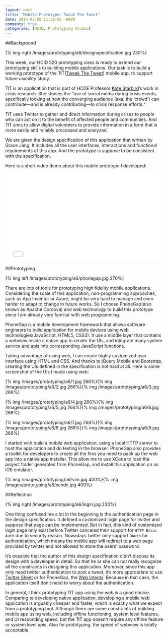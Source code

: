 ```yaml
---
layout: post
title: "Mobile Prototype: Tweak The Tweet"
date: 2014-02-28 11:30:05 -0800
comments: true
categories: [HCID, Prototyping Studio]
---
```


##Background

{% img right /images/prototyping/a6/designspecification.jpg 230%}

This week, our HCID 520 prototyping class is ready to extend our prototyping skills to building mobile applications. Our task is to build a working prototype of the TtT([Tweak The Tweet](http://faculty.washington.edu/kstarbi/tweak-the-tweet.html)) mobile app, to support future usability study. 

TtT is an application that is part of HCDE Professor [Kate Starbird](http://faculty.washington.edu/kstarbi/)’s work in crisis research. She studies the “use of social media during crisis events, specifically looking at how the converging audience (aka, the ‘crowd’) can contribute—and is already contributing—to crisis response efforts.“

TtT uses Twitter to gather and direct information during crises to people who can act on it to the benefit of affected people and communities. And TtT aims to allow digital volunteers to provide information in a form that is more easily and reliably processed and analyzed.

We are given the design specification of this application that written by Grace Jang. It includes all the user interfaces, interactions and functional requirements of this app. And the prototype is suppose to be consistent with the specification. 

<!-- more -->

Here is a short video demo about this mobile prototype I developed:

<div class="video-container">
<iframe src="//player.vimeo.com/video/87334846" width="500" height="281" frameborder="0" webkitallowfullscreen mozallowfullscreen allowfullscreen></iframe> 
</div>

##Prototyping

{% img left /images/prototyping/a6/phonegap.jpg 270%}

There are lots of tools for prototyping high fidelity mobile applications. Considering the scale of this application, non-programming approaches, such as App Inventor or Axure, might be very hard to manage and even harder to adapt to change in future works. So I choose PhoneGap(also known as Apache Cordova) and web technology to build this prototype since I am already very familiar with web programming. 

PhoneGap is a mobile development framework that allows software engineers to build application for mobile devices using web technologies(JavaScript, HTML5, CSS3). It use a middle layer that contains a webview inside a native app to render the UIs, and integrate many system service and apis into corresponding JavaScript functions. 

Taking advantage of using web, I can create highly customized user interface using HTML and CSS. And thanks to jQuery Mobile and Bootstrap, creating the UIs defined in the specification is not hard at all. Here is some screenshot of the UIs I made using web:

{% img /images/prototyping/a6/1.jpg 266%}{% img /images/prototyping/a6/2.jpg 266%}{% img /images/prototyping/a6/3.jpg 266%}

{% img /images/prototyping/a6/4.jpg 266%}{% img /images/prototyping/a6/5.jpg 266%}{% img /images/prototyping/a6/6.jpg 266%}

{% img /images/prototyping/a6/7.jpg 266%}{% img /images/prototyping/a6/8.jpg 266%}{% img /images/prototyping/a6/9.jpg 266%}


I started with build a mobile web application: using a local HTTP server to host the application and do testing in the browser. PhoneGap also provides a toolkit for developers to create all the files you need to pack up the web app into a native app installer. This allow me to use XCode to load the project folder generated from PhoneGap, and install this application on an iOS emulator. 

{% img /images/prototyping/a6/vim.jpg 400%}{% img /images/prototyping/a6/xcode.jpg 400%}


##Reflection

{% img right /images/prototyping/a6/login.jpg 230%}


One thing confused me a lot in the beginning is the authentication page in the design specification. It defined a customized login page for twitter and suppose that page can be implemented. But in fact, this kind of customized login page only exist before Twitter canceled their support for ```HTTP Basic Auth``` due to security reason. Nowadays twitter only support ```OAuth``` for authentication, which means the mobile app will redirect to a web page provided by twitter and not allowed to store the users’ password.

It’s possible that the author of this design specification didn’t discuss its design with a developer in detail. So that he or she can not really recognize all the constraints in designing this application. Moreover, since this app only need twitter authentication to post a tweet, it’s more appropriate to use [Twitter Sheet](https://dev.twitter.com/docs/ios/using-tweet-sheet) or for PhoneGap, the [Web Intents](https://dev.twitter.com/docs/intents). Because in that case, the application itself don’t need to worry about the authentication.

In general, I think prototyping TtT app using the web is a good choice. Comparing to developing native application, developing a mobile web application is arguably cheaper and faster, which is exactly what we expect from a prototyping tool. Although there are some constraints of building mobile app using web, including offline functioning, system level features, and UI responding speed, but the TtT app doesn’t require any offline feature or system level apis. Also for prototyping, the speed of webview is totally acceptable.
